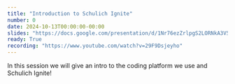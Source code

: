 ```yaml
---
title: "Introduction to Schulich Ignite"
number: 0
date: 2024-10-13T00:00:00-00:00
slides: "https://docs.google.com/presentation/d/1Nr76ezZrlpgS2LORNkA3V5H8pb_xpqrU1NYV8n1ImHY/edit?usp=sharing"
ready: True
recording: "https://www.youtube.com/watch?v=29F9Dsjeyho"
---
```


In this session we will give an intro to the coding platform we use and Schulich Ignite!